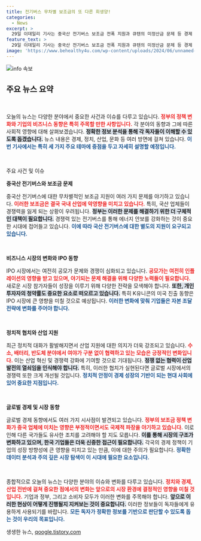 ```yaml
---
title: 전기버스 무차별 보조금의 또 다른 희생양!
categories:
  - News
excerpt: >
  29일 이데일리 기사는 중국산 전기버스 보조금 전폭 지원과 큐텐의 미정산금 문제 등 경제 현안을 조명하며, 정부의 신속한 대응 필요성을 강조합니다. 스킨십 강화로 비즈니스 성과를 노리는 기업들과 IPO 공모가 문제도 다루고 있습니다. 클릭 유도!
feature_text: >
  29일 이데일리 기사는 중국산 전기버스 보조금 전폭 지원과 큐텐의 미정산금 문제 등 경제 현안을 조명하며, 정부의 신속한 대응 필요성을 강조합니다. 스킨십 강화로 비즈니스 성과를 노리는 기업들과 IPO 공모가 문제도 다루고 있습니다. 클릭 유도!
image: 'https://www.behealthy4u.com/wp-content/uploads/2024/06/unnamed-file.png'
---
```


<p><img src="https://www.behealthy4u.com/wp-content/uploads/2024/06/unnamed-file.png" alt="info 속보" /></p>

<h2 data-ke-size="size26">주요 뉴스 요약</h2>

<p data-ke-size="size16">&nbsp;</p>

<p>오늘의 뉴스는 다양한 분야에서 중요한 사건과 이슈를 다루고 있습니다. <b><span style="color: #ee2323;">정부의 정책 변화와 기업의 비즈니스 동향은 특히 주목할 만한 사항입니다.</span></b> 각 분야의 동향과 그에 따른 사회적 영향에 대해 살펴보겠습니다. <b><span style="background-color: #21538527;">정확한 정보 분석을 통해 각 독자들이 이해할 수 있도록 돕겠습니다.</span></b> 뉴스 내용은 경제, 정치, 산업, 문화 등 여러 방면에 걸쳐 있습니다. <b><span style="color: #1a5490;">이번 기사에서는 특히 세 가지 주요 테마에 중점을 두고 자세히 설명할 예정입니다.</span></b></p>

<p data-ke-size="size16">&nbsp;</p>

<p>주요 사건 및 이슈</p>

<p><b>중국산 전기버스와 보조금 문제</b></p>

<p>중국산 전기버스에 대한 무차별적인 보조금 지원이 여러 가지 문제를 야기하고 있습니다. <b><span style="color: #ee2323;">이러한 보조금은 결국 국내 산업에 악영향을 미치고 있습니다.</span></b> 특히, 국산 업체들이 경쟁력을 잃게 되는 상황이 우려됩니다. <b><span style="background-color: #21538527;">정부는 이러한 문제를 해결하기 위한 더 구체적인 대책이 필요합니다.</span></b> 경쟁력 있는 전기버스를 통해 에너지 안보를 강화하는 것이 중요한 시대에 접어들고 있습니다. <b><span style="color: #1a5490;">이에 따라 국산 전기버스에 대한 별도의 지원이 요구되고 있습니다.</span></b></p>

<p data-ke-size="size16">&nbsp;</p>

<p><b>비즈니스 시장의 변화와 IPO 동향</b></p>

<p>IPO 시장에서는 여전히 공모가 문제와 경쟁이 심화되고 있습니다. <b><span style="color: #ee2323;">공모가는 여전히 인플레이션의 영향을 받고 있으며, 야기되는 문제 해결을 위해 다양한 노력들이 필요합니다.</span></b> 새로운 시장 참가자들이 성장을 이루기 위해 다양한 전략을 모색해야 합니다. <b><span style="background-color: #21538527;">또한, 개인 투자자의 청약률도 중요한 요소로 떠오르고 있습니다.</span></b> 특히 K유니콘의 미국 진출 동향은 IPO 시장에 큰 영향을 미칠 것으로 예상됩니다. <b><span style="color: #1a5490;">이러한 변화에 맞춰 기업들은 자본 조달 전략에 변화를 주어야 합니다.</span></b></p>

<p data-ke-size="size16">&nbsp;</p>

<p><b>정치적 협치와 산업 지원</b></p>

<p>최근 정치적 대화가 활발해지면서 산업 지원에 대한 의지가 더욱 강조되고 있습니다. <b><span style="color: #ee2323;">수소, 배터리, 반도체 분야에서 여야가 구분 없이 협력하고 있는 모습은 긍정적인 변화입니다.</span></b> 이는 산업 혁신 및 경쟁력 강화에 기여할 것으로 기대됩니다. <b><span style="background-color: #21538527;">정쟁 없는 협력이 산업 발전의 열쇠임을 인식해야 합니다.</span></b> 특히, 이러한 협치가 실현된다면 글로벌 시장에서의 경쟁력 또한 크게 개선될 것입니다. <b><span style="color: #1a5490;">정치적 안정이 경제 성장의 기반이 되는 현대 사회에 있어 중요한 지점입니다.</span></b></p>

<p data-ke-size="size16">&nbsp;</p>

<p><b>글로벌 경제 및 시장 동향</b></p>

<p>글로벌 경제 동향에서도 여러 가지 시사점이 발견되고 있습니다. <b><span style="color: #ee2323;">정부의 보조금 정책 변화가 중국 업체에 미치는 영향은 부정적이면서도 국제적 파장을 야기하고 있습니다.</span></b> 이로 인해 다른 국가들도 유사한 조치를 고려해야 할 지도 모릅니다. <b><span style="background-color: #21538527;">이를 통해 시장의 구조가 변화하고 있으며, 한국 기업들은 더욱 신중한 접근이 필요합니다.</span></b> 각국의 경제 정책이 기업의 성장 방향성에 큰 영향을 미치고 있는 만큼, 이에 대한 주의가 필요합니다. <b><span style="color: #1a5490;">정확한 데이터 분석과 주의 깊은 시장 탐색이 이 시대에 필요한 요소입니다.</span></b></p>

<p data-ke-size="size16">&nbsp;</p>

<p>종합적으로 오늘의 뉴스는 다양한 분야의 이슈와 변화를 다루고 있습니다. <b><span style="color: #ee2323;">정치와 경제, 산업 전반에 걸쳐 중요한 점에서의 변화는 앞으로의 시장 환경에 결정적인 영향을 미칠 것입니다.</span></b> 기업과 정부, 그리고 소비자 모두가 이러한 변화를 주목해야 합니다. <b><span style="background-color: #21538527;">앞으로 이러한 현상이 어떻게 진행될지 지켜보는 것이 중요합니다.</span></b> 이러한 정보들이 독자들에게 유용하게 사용되기를 바랍니다. <b><span style="color: #1a5490;">모든 독자가 정확한 정보를 기반으로 판단할 수 있도록 돕는 것이 우리의 목표입니다.</span></b></p>
생생한 뉴스, <a href="https://qoogle.tistory.com" rel="dofollow">qoogle.tistory.com</a>


